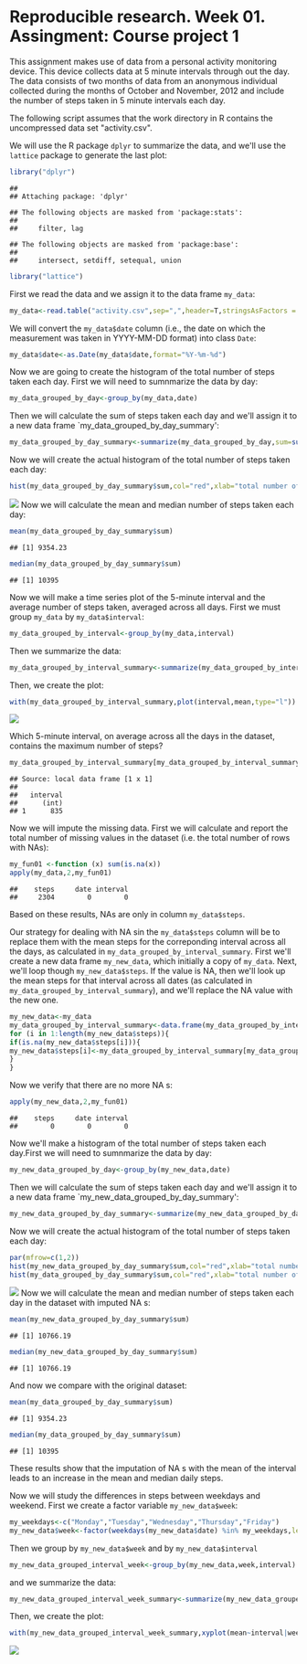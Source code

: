 # Reproducible research. Week 01. Assingment: Course project 1

This assignment makes use of data from a personal activity monitoring device. This device collects data at 5 minute intervals through out the day. The data consists of two months of data from an anonymous individual collected during the months of October and November, 2012 and include the number of steps taken in 5 minute intervals each day.

The following script assumes that the work directory in R contains the uncompressed data set "activity.csv".

We will use the R package `dplyr` to summarize the data, and we'll use the `lattice` package to generate the last plot:

```r
library("dplyr")
```

```
## 
## Attaching package: 'dplyr'
```

```
## The following objects are masked from 'package:stats':
## 
##     filter, lag
```

```
## The following objects are masked from 'package:base':
## 
##     intersect, setdiff, setequal, union
```

```r
library("lattice")
```

First we read the data and we assign it to the data frame `my_data`: 


```r
my_data<-read.table("activity.csv",sep=",",header=T,stringsAsFactors = F)
```

We will convert the `my_data$date` column (i.e., the date on which the measurement was taken in YYYY-MM-DD format) into class `Date`:


```r
my_data$date<-as.Date(my_data$date,format="%Y-%m-%d")
```

Now we are going to create the histogram of the total number of steps taken each day. First we will need to sumnmarize the data by day:


```r
my_data_grouped_by_day<-group_by(my_data,date)
```

Then we will calculate the sum of steps taken each day and we'll assign it to a new data frame `my_data_grouped_by_day_summary':


```r
my_data_grouped_by_day_summary<-summarize(my_data_grouped_by_day,sum=sum(steps,na.rm=T))
```

Now we will create the actual histogram of the total number of steps taken each day:


```r
hist(my_data_grouped_by_day_summary$sum,col="red",xlab="total number of steps taken each day",main="histogram of total number of steps taken each day")
```

![](Assignment01_files/figure-html/unnamed-chunk-6-1.png)
Now we will calculate the mean and median number of steps taken each day:


```r
mean(my_data_grouped_by_day_summary$sum)
```

```
## [1] 9354.23
```

```r
median(my_data_grouped_by_day_summary$sum)
```

```
## [1] 10395
```
Now we will make a time series plot of the 5-minute interval  and the average number of steps taken, averaged across all days. First we must group `my_data` by `my_data$interval`:


```r
my_data_grouped_by_interval<-group_by(my_data,interval)
```
Then we summarize the data:


```r
my_data_grouped_by_interval_summary<-summarize(my_data_grouped_by_interval,mean=mean(steps,na.rm=T))
```
Then, we create the plot:


```r
with(my_data_grouped_by_interval_summary,plot(interval,mean,type="l"))
```

![](Assignment01_files/figure-html/unnamed-chunk-10-1.png)

Which 5-minute interval, on average across all the days in the dataset, contains the maximum number of steps?


```r
my_data_grouped_by_interval_summary[my_data_grouped_by_interval_summary$mean==max(my_data_grouped_by_interval_summary$mean),1]
```

```
## Source: local data frame [1 x 1]
## 
##   interval
##      (int)
## 1      835
```

Now we will impute the missing data. First we will calculate and report the total number of missing values in the dataset (i.e. the total number of rows with NAs):


```r
my_fun01 <-function (x) sum(is.na(x))
apply(my_data,2,my_fun01)
```

```
##    steps     date interval 
##     2304        0        0
```

Based on these results, NAs are only in column `my_data$steps`.

Our strategy for dealing with NA sin the `my_data$steps` column will be to replace them with the mean steps for the correponding interval across all the days, as calculated in `my_data_grouped_by_interval_summary`.
First we'll create a new data frame `my_new_data`, which initially a copy of `my_data`. Next, we'll loop though `my_new_data$steps`. If the value is NA, then we'll look up the mean steps for that interval across all dates (as calculated in `my_data_grouped_by_interval_summary`), and we'll replace the NA value with the new one. 


```r
my_new_data<-my_data
my_data_grouped_by_interval_summary<-data.frame(my_data_grouped_by_interval_summary)
for (i in 1:length(my_new_data$steps)){
if(is.na(my_new_data$steps[i])){
my_new_data$steps[i]<-my_data_grouped_by_interval_summary[my_data_grouped_by_interval_summary$interval==my_new_data[i,3],2]
}
}
```
Now we verify that there are no more NA s:


```r
apply(my_new_data,2,my_fun01)
```

```
##    steps     date interval 
##        0        0        0
```

Now we'll make a histogram of the total number of steps taken each day.First we will need to sumnmarize the data by day:


```r
my_new_data_grouped_by_day<-group_by(my_new_data,date)
```
Then we will calculate the sum of steps taken each day and we'll assign it to a new data frame `my_new_data_grouped_by_day_summary':


```r
my_new_data_grouped_by_day_summary<-summarize(my_new_data_grouped_by_day,sum=sum(steps))
```

Now we will create the actual histogram of the total number of steps taken each day:


```r
par(mfrow=c(1,2))
hist(my_new_data_grouped_by_day_summary$sum,col="red",xlab="total number of steps taken each day",main="Dataset with imputed NAs")
hist(my_data_grouped_by_day_summary$sum,col="red",xlab="total number of steps taken each day",main="Original dataset")
```

![](Assignment01_files/figure-html/unnamed-chunk-17-1.png)
Now we will calculate the mean and median number of steps taken each day in the dataset with imputed NA s:


```r
mean(my_new_data_grouped_by_day_summary$sum)
```

```
## [1] 10766.19
```

```r
median(my_new_data_grouped_by_day_summary$sum)
```

```
## [1] 10766.19
```

And now we compare with the original dataset:


```r
mean(my_data_grouped_by_day_summary$sum)
```

```
## [1] 9354.23
```

```r
median(my_data_grouped_by_day_summary$sum)
```

```
## [1] 10395
```

These results show that the imputation of NA s with the mean of the interval leads to an increase in the mean and median daily steps.

Now we will study the differences in steps between weekdays and weekend. First we create a factor variable `my_new_data$week`: 


```r
my_weekdays<-c("Monday","Tuesday","Wednesday","Thursday","Friday")
my_new_data$week<-factor(weekdays(my_new_data$date) %in% my_weekdays,levels=c(F,T),labels=c('weekend', 'weekday') )
```

Then we group by `my_new_data$week` and by `my_new_data$interval`


```r
my_new_data_grouped_interval_week<-group_by(my_new_data,week,interval)
```

and we summarize the data:


```r
my_new_data_grouped_interval_week_summary<-summarize(my_new_data_grouped_interval_week,mean=mean(steps))
```

Then, we create the plot:


```r
with(my_new_data_grouped_interval_week_summary,xyplot(mean~interval|week,type="l",layout=c(1,2),main="Averaged steps per interval in imputed data set"))
```

![](Assignment01_files/figure-html/unnamed-chunk-23-1.png)


